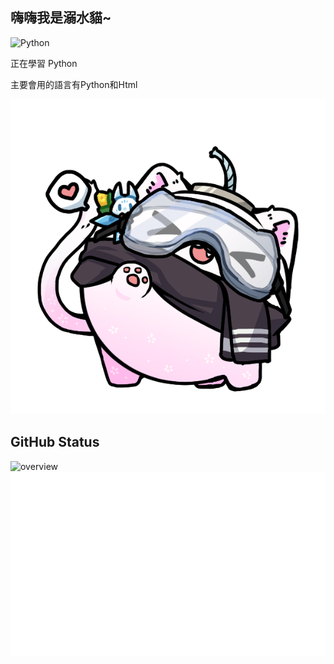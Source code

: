 ## 嗨嗨我是溺水貓~
![Python](https://img.shields.io/badge/python-3670A0?style=for-the-badge&logo=python&logoColor=ffdd54)

正在學習 Python

主要會用的語言有Python和Html


![image](https://raw.githubusercontent.com/watercatuwu/watercatuwu/main/unknown.png)

## GitHub Status
![overview](https://github.com/watercatuwu/github-stats/blob/master/generated/overview.svg)
![languages](https://github.com/jstrieb/github-stats/blob/master/generated/languages.svg)
